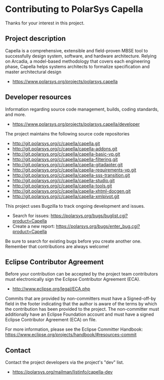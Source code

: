 # Contributing to PolarSys Capella

Thanks for your interest in this project.

## Project description

Capella is a comprehensive, extensible and field-proven MBSE tool to
successfully design system, software, and hardware architecture. Relying on
Arcadia, a model-based methodology that covers each engineering phase, Capella
helps systems architects to formalize specification and master architectural
design

* https://www.polarsys.org/projects/polarsys.capella

## Developer resources

Information regarding source code management, builds, coding standards, and
more.

* https://www.polarsys.org/projects/polarsys.capella/developer

The project maintains the following source code repositories

* http://git.polarsys.org/c/capella/capella.git
* http://git.polarsys.org/c/capella/capella-addons.git
* http://git.polarsys.org/c/capella/capella-basic-vp.git
* http://git.polarsys.org/c/capella/capella-filtering.git
* http://git.polarsys.org/c/capella/capella-gitadapter.git
* http://git.polarsys.org/c/capella/capella-requirements-vp.git
* http://git.polarsys.org/c/capella/capella-sss-transition.git
* http://git.polarsys.org/c/capella/capella-studio.git
* http://git.polarsys.org/c/capella/capella-tools.git
* http://git.polarsys.org/c/capella/capella-xhtml-docgen.git
* http://git.polarsys.org/c/capella/capella-xmlpivot.git

This project uses Bugzilla to track ongoing development and issues.

* Search for issues: https://polarsys.org/bugs/buglist.cgi?product=Capella
* Create a new report: https://polarsys.org/bugs/enter_bug.cgi?product=Capella

Be sure to search for existing bugs before you create another one. Remember that
contributions are always welcome!

## Eclipse Contributor Agreement

Before your contribution can be accepted by the project team contributors must
electronically sign the Eclipse Contributor Agreement (ECA).

* http://www.eclipse.org/legal/ECA.php

Commits that are provided by non-committers must have a Signed-off-by field in
the footer indicating that the author is aware of the terms by which the
contribution has been provided to the project. The non-committer must
additionally have an Eclipse Foundation account and must have a signed Eclipse
Contributor Agreement (ECA) on file.

For more information, please see the Eclipse Committer Handbook:
https://www.eclipse.org/projects/handbook/#resources-commit

## Contact

Contact the project developers via the project's "dev" list.

* https://polarsys.org/mailman/listinfo/capella-dev